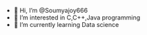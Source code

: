 - 👋 Hi, I’m @Soumyajoy666
- 👀 I’m interested in C,C++,Java programming
- 🌱 I’m currently learning Data science

<!---
Soumyajoy666/Soumyajoy666 is a ✨ special ✨ repository because its `README.md` (this file) appears on your GitHub profile.
You can click the Preview link to take a look at your changes.
--->
